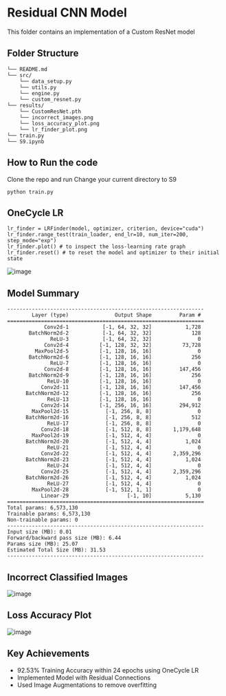 # Residual CNN Model

This folder contains an implementation of a Custom ResNet model

## Folder Structure
```
└── README.md
└── src/
    └── data_setup.py
    └── utils.py
    └── engine.py
    └── custom_resnet.py
└── results/
    └── CustomResNet.pth
    └── incorrect_images.png
    └── loss_accuracy_plot.png
    └── lr_finder_plot.png
└── train.py
└── S9.ipynb
```

## How to Run the code
Clone the repo and run
Change your current directory to S9
```
python train.py
```

## OneCycle LR

```
lr_finder = LRFinder(model, optimizer, criterion, device="cuda")
lr_finder.range_test(train_loader, end_lr=10, num_iter=200, step_mode="exp")
lr_finder.plot() # to inspect the loss-learning rate graph
lr_finder.reset() # to reset the model and optimizer to their initial state
```

![image](https://github.com/selvaraj-sembulingam/ERA-V1/assets/66372829/40bbedb3-33ed-491b-a0d4-0015d115590f)

## Model Summary

```
----------------------------------------------------------------
        Layer (type)               Output Shape         Param #
================================================================
            Conv2d-1           [-1, 64, 32, 32]           1,728
       BatchNorm2d-2           [-1, 64, 32, 32]             128
              ReLU-3           [-1, 64, 32, 32]               0
            Conv2d-4          [-1, 128, 32, 32]          73,728
         MaxPool2d-5          [-1, 128, 16, 16]               0
       BatchNorm2d-6          [-1, 128, 16, 16]             256
              ReLU-7          [-1, 128, 16, 16]               0
            Conv2d-8          [-1, 128, 16, 16]         147,456
       BatchNorm2d-9          [-1, 128, 16, 16]             256
             ReLU-10          [-1, 128, 16, 16]               0
           Conv2d-11          [-1, 128, 16, 16]         147,456
      BatchNorm2d-12          [-1, 128, 16, 16]             256
             ReLU-13          [-1, 128, 16, 16]               0
           Conv2d-14          [-1, 256, 16, 16]         294,912
        MaxPool2d-15            [-1, 256, 8, 8]               0
      BatchNorm2d-16            [-1, 256, 8, 8]             512
             ReLU-17            [-1, 256, 8, 8]               0
           Conv2d-18            [-1, 512, 8, 8]       1,179,648
        MaxPool2d-19            [-1, 512, 4, 4]               0
      BatchNorm2d-20            [-1, 512, 4, 4]           1,024
             ReLU-21            [-1, 512, 4, 4]               0
           Conv2d-22            [-1, 512, 4, 4]       2,359,296
      BatchNorm2d-23            [-1, 512, 4, 4]           1,024
             ReLU-24            [-1, 512, 4, 4]               0
           Conv2d-25            [-1, 512, 4, 4]       2,359,296
      BatchNorm2d-26            [-1, 512, 4, 4]           1,024
             ReLU-27            [-1, 512, 4, 4]               0
        MaxPool2d-28            [-1, 512, 1, 1]               0
           Linear-29                   [-1, 10]           5,130
================================================================
Total params: 6,573,130
Trainable params: 6,573,130
Non-trainable params: 0
----------------------------------------------------------------
Input size (MB): 0.01
Forward/backward pass size (MB): 6.44
Params size (MB): 25.07
Estimated Total Size (MB): 31.53
----------------------------------------------------------------
```

## Incorrect Classified Images

![image](https://github.com/selvaraj-sembulingam/ERA-V1/assets/66372829/519d7bbb-b96f-4a9d-a9c6-6d1e2103fc3c)


## Loss Accuracy Plot

![image](https://github.com/selvaraj-sembulingam/ERA-V1/assets/66372829/ebdff881-ebaf-40bd-bb1c-edcaa22c2431)



## Key Achievements
* 92.53% Training Accuracy within 24 epochs using OneCycle LR
* Implemented Model with Residual Connections
* Used Image Augmentations to remove overfitting

